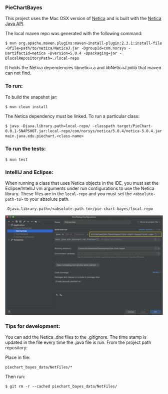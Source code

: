 ### PieChartBayes

This project uses the Mac OSX version of [Netica](https://www.norsys.com/netica-j.html#download)
and is built with the [Netica Java API](https://www.norsys.com/netica-j/docs/javadocs/index.html).

The local maven repo was generated with the following command:

```
$ mvn org.apache.maven.plugins:maven-install-plugin:2.3.1:install-file -Dfile=path/to/netica/NeticaJ.jar -DgroupId=com.norsys -DartifactId=netica -Dversion=5.0.4 -Dpackaging=jar -DlocalRepositoryPath=./local-repo
```
It holds the Netica dependencies libnetica.a and libNeticaJ.jnilib that maven can not find. 

### To run:
To build the snapshot jar:
```
$ mvn clean install
```

The Netica dependency must be linked. To run a particular class:
```
$ java -Djava.library.path=local-repo/ -classpath target/PieChart-0.0.1-SNAPSHOT.jar:local-repo/com/norsys/netica/5.0.4/netica-5.0.4.jar main.java.edu.piechart.<class-name>
```

### To run the tests:
```
$ mvn test
```

### IntelliJ and Eclipse:
When running a class that uses Netica objects in the IDE, you must set the Eclipse/IntelliJ vm arguments under run configurations to use the Netica library.
These files are in the `local-repo` and you must set the `<absolute-path-to>` to your absolute path.
```
-Djava.library.path=/<absolute-path-to>/pie-chart-bayes/local-repo
```

![illustration](docs/vm-arguments.png)

### Tips for development:
You can add the Netica .dne files to the .gitignore. The time stamp is updated in the file every time the .java file is run.
From the project path repository:

Place in file:
```shell
piechart_bayes_data/NetFiles/*
```
Then run:
```shell
$ git rm -r --cached piechart_bayes_data/NetFiles/
```
